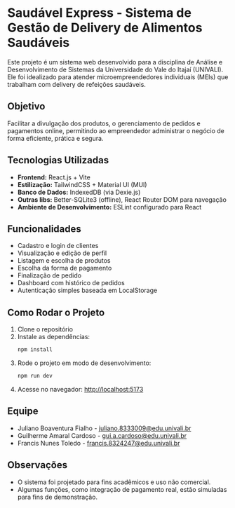 # Saudável Express - Sistema de Gestão de Delivery de Alimentos Saudáveis

Este projeto é um sistema web desenvolvido para a disciplina de Análise e Desenvolvimento de Sistemas da Universidade do Vale do Itajaí (UNIVALI). Ele foi idealizado para atender microempreendedores individuais (MEIs) que trabalham com delivery de refeições saudáveis.

## Objetivo

Facilitar a divulgação dos produtos, o gerenciamento de pedidos e pagamentos online, permitindo ao empreendedor administrar o negócio de forma eficiente, prática e segura.

## Tecnologias Utilizadas

- **Frontend:** React.js + Vite
- **Estilização:** TailwindCSS + Material UI (MUI)
- **Banco de Dados:** IndexedDB (via Dexie.js)
- **Outras libs:** Better-SQLite3 (offline), React Router DOM para navegação
- **Ambiente de Desenvolvimento:** ESLint configurado para React

## Funcionalidades

- Cadastro e login de clientes
- Visualização e edição de perfil
- Listagem e escolha de produtos
- Escolha da forma de pagamento
- Finalização de pedido
- Dashboard com histórico de pedidos
- Autenticação simples baseada em LocalStorage

## Como Rodar o Projeto

1. Clone o repositório
2. Instale as dependências:
   ```bash
   npm install
   ```
3. Rode o projeto em modo de desenvolvimento:
   ```bash
   npm run dev
   ```
4. Acesse no navegador: [http://localhost:5173](http://localhost:5173)

## Equipe

- Juliano Boaventura Fialho - [juliano.8333009@edu.univali.br](mailto:juliano.8333009@edu.univali.br)
- Guilherme Amaral Cardoso - [gui.a.cardoso@edu.univali.br](mailto:gui.a.cardoso@edu.univali.br)
- Francis Nunes Toledo - [francis.8324247@edu.univali.br](mailto:francis.8324247@edu.univali.br)

## Observações

- O sistema foi projetado para fins acadêmicos e uso não comercial.
- Algumas funções, como integração de pagamento real, estão simuladas para fins de demonstração.
